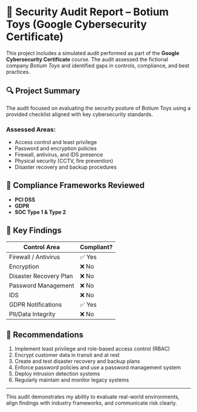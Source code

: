 # 📝 Security Audit Report – Botium Toys (Google Cybersecurity Certificate)

This project includes a simulated audit performed as part of the **Google Cybersecurity Certificate** course. The audit assessed the fictional company *Botium Toys* and identified gaps in controls, compliance, and best practices.

## 🔍 Project Summary

The audit focused on evaluating the security posture of Botium Toys using a provided checklist aligned with key cybersecurity standards.

### Assessed Areas:
- Access control and least privilege
- Password and encryption policies
- Firewall, antivirus, and IDS presence
- Physical security (CCTV, fire prevention)
- Disaster recovery and backup procedures

## 📑 Compliance Frameworks Reviewed

- **PCI DSS**
- **GDPR**
- **SOC Type 1 & Type 2**

## 🧾 Key Findings

| Control Area             | Compliant? |
|--------------------------|------------|
| Firewall / Antivirus     | ✅ Yes     |
| Encryption               | ❌ No      |
| Disaster Recovery Plan   | ❌ No      |
| Password Management      | ❌ No      |
| IDS                      | ❌ No      |
| GDPR Notifications       | ✅ Yes     |
| PII/Data Integrity       | ❌ No      |

## 🔐 Recommendations

1. Implement least privilege and role-based access control (RBAC)
2. Encrypt customer data in transit and at rest
3. Create and test disaster recovery and backup plans
4. Enforce password policies and use a password management system
5. Deploy intrusion detection systems
6. Regularly maintain and monitor legacy systems

---

This audit demonstrates my ability to evaluate real-world environments, align findings with industry frameworks, and communicate risk clearly.
